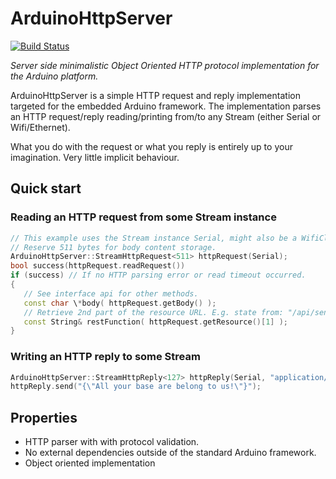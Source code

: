 # ArduinoHttpServer

[![Build Status](https://travis-ci.org/QuickSander/ArduinoHttpServer.svg?branch=master)](https://travis-ci.org/QuickSander/ArduinoHttpServer)

*Server side minimalistic Object Oriented HTTP protocol implementation for the Arduino platform.*

ArduinoHttpServer is a simple HTTP request and reply implementation targeted for the embedded Arduino framework. The implementation parses an HTTP request/reply reading/printing from/to any Stream (either Serial or Wifi/Ethernet).

What you do with the request or what you reply is entirely up to your imagination. Very little implicit behaviour.

Quick start
-----------

### Reading an HTTP request from some Stream instance
```c++
// This example uses the Stream instance Serial, might also be a WifiClient object.
// Reserve 511 bytes for body content storage.
ArduinoHttpServer::StreamHttpRequest<511> httpRequest(Serial);
bool success(httpRequest.readRequest())
if (success) // If no HTTP parsing error or read timeout occurred.
{
   // See interface api for other methods.
   const char \*body( httpRequest.getBody() );
   // Retrieve 2nd part of the resource URL. E.g. state from: "/api/sensors/1/state"
   const String& restFunction( httpRequest.getResource()[1] );
}
```


### Writing an HTTP reply to some Stream
```c++
ArduinoHttpServer::StreamHttpReply<127> httpReply(Serial, "application/json");
httpReply.send("{\"All your base are belong to us!\"}");
```

Properties
----------
* HTTP parser with with protocol validation.
* No external dependencies outside of the standard Arduino framework.
* Object oriented implementation
